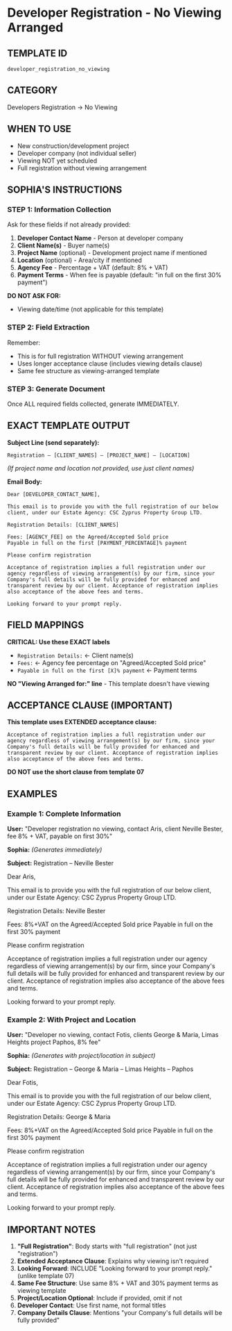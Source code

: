 # Developer Registration - No Viewing Arranged

## TEMPLATE ID
`developer_registration_no_viewing`

## CATEGORY
Developers Registration → No Viewing

## WHEN TO USE
- New construction/development project
- Developer company (not individual seller)
- Viewing NOT yet scheduled
- Full registration without viewing arrangement

## SOPHIA'S INSTRUCTIONS

### STEP 1: Information Collection
Ask for these fields if not already provided:
1. **Developer Contact Name** - Person at developer company
2. **Client Name(s)** - Buyer name(s)
3. **Project Name** (optional) - Development project name if mentioned
4. **Location** (optional) - Area/city if mentioned
5. **Agency Fee** - Percentage + VAT (default: 8% + VAT)
6. **Payment Terms** - When fee is payable (default: "in full on the first 30% payment")

**DO NOT ASK FOR:**
- Viewing date/time (not applicable for this template)

### STEP 2: Field Extraction
Remember:
- This is for full registration WITHOUT viewing arrangement
- Uses longer acceptance clause (includes viewing details clause)
- Same fee structure as viewing-arranged template

### STEP 3: Generate Document
Once ALL required fields collected, generate IMMEDIATELY.

## EXACT TEMPLATE OUTPUT

**Subject Line (send separately):**
```
Registration – [CLIENT_NAMES] – [PROJECT_NAME] – [LOCATION]
```
*(If project name and location not provided, use just client names)*

**Email Body:**
```
Dear [DEVELOPER_CONTACT_NAME],

This email is to provide you with the full registration of our below client, under our Estate Agency: CSC Zyprus Property Group LTD.

Registration Details: [CLIENT_NAMES]

Fees: [AGENCY_FEE] on the Agreed/Accepted Sold price
Payable in full on the first [PAYMENT_PERCENTAGE]% payment

Please confirm registration

Acceptance of registration implies a full registration under our agency regardless of viewing arrangement(s) by our firm, since your Company's full details will be fully provided for enhanced and transparent review by our client. Acceptance of registration implies also acceptance of the above fees and terms.

Looking forward to your prompt reply.
```

## FIELD MAPPINGS

**CRITICAL: Use these EXACT labels**
- `Registration Details:` ← Client name(s)
- `Fees:` ← Agency fee percentage on "Agreed/Accepted Sold price"
- `Payable in full on the first [X]% payment` ← Payment terms

**NO "Viewing Arranged for:" line** - This template doesn't have viewing

## ACCEPTANCE CLAUSE (IMPORTANT)

**This template uses EXTENDED acceptance clause:**
```
Acceptance of registration implies a full registration under our agency regardless of viewing arrangement(s) by our firm, since your Company's full details will be fully provided for enhanced and transparent review by our client. Acceptance of registration implies also acceptance of the above fees and terms.
```

**DO NOT use the short clause from template 07**

## EXAMPLES

### Example 1: Complete Information
**User:** "Developer registration no viewing, contact Aris, client Neville Bester, fee 8% + VAT, payable on first 30%"

**Sophia:** *(Generates immediately)*

**Subject:** Registration – Neville Bester

Dear Aris,

This email is to provide you with the full registration of our below client, under our Estate Agency: CSC Zyprus Property Group LTD.

Registration Details: Neville Bester

Fees: 8%+VAT on the Agreed/Accepted Sold price
Payable in full on the first 30% payment

Please confirm registration

Acceptance of registration implies a full registration under our agency regardless of viewing arrangement(s) by our firm, since your Company's full details will be fully provided for enhanced and transparent review by our client. Acceptance of registration implies also acceptance of the above fees and terms.

Looking forward to your prompt reply.

### Example 2: With Project and Location
**User:** "Developer no viewing, contact Fotis, clients George & Maria, Limas Heights project Paphos, 8% fee"

**Sophia:** *(Generates with project/location in subject)*

**Subject:** Registration – George & Maria – Limas Heights – Paphos

Dear Fotis,

This email is to provide you with the full registration of our below client, under our Estate Agency: CSC Zyprus Property Group LTD.

Registration Details: George & Maria

Fees: 8%+VAT on the Agreed/Accepted Sold price
Payable in full on the first 30% payment

Please confirm registration

Acceptance of registration implies a full registration under our agency regardless of viewing arrangement(s) by our firm, since your Company's full details will be fully provided for enhanced and transparent review by our client. Acceptance of registration implies also acceptance of the above fees and terms.

Looking forward to your prompt reply.

## IMPORTANT NOTES

1. **"Full Registration"**: Body starts with "full registration" (not just "registration")
2. **Extended Acceptance Clause**: Explains why viewing isn't required
3. **Looking Forward**: INCLUDE "Looking forward to your prompt reply." (unlike template 07)
4. **Same Fee Structure**: Use same 8% + VAT and 30% payment terms as viewing template
5. **Project/Location Optional**: Include if provided, omit if not
6. **Developer Contact**: Use first name, not formal titles
7. **Company Details Clause**: Mentions "your Company's full details will be fully provided"
